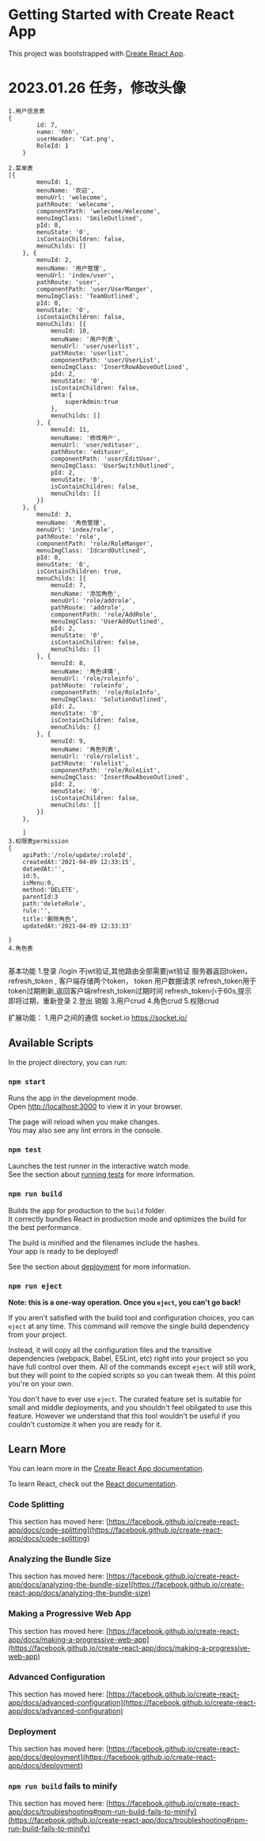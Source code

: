 # Getting Started with Create React App

This project was bootstrapped with [Create React App](https://github.com/facebook/create-react-app).


# 2023.01.26 任务，修改头像

```
1.用户信息表
{
        id: 7,
        name: 'hhh',
        userHeader: 'Cat.png',
        RoleId: 1
    }

2.菜单表
[{
        menuId: 1,
        menuName: '欢迎',
        menuUrl: 'welecome',
        pathRoute: 'welecome',
        componentPath: 'welecome/Welecome',
        menuImgClass: 'SmileOutlined',
        pId: 0,
        menuState: '0',
        isContainChildren: false,
        menuChilds: []
    }, {
        menuId: 2,
        menuName: '用户管理',
        menuUrl: 'index/user',
        pathRoute: 'user',
        componentPath: 'user/UserManger',
        menuImgClass: 'TeamOutlined',
        pId: 0,
        menuState: '0',
        isContainChildren: false,
        menuChilds: [{
            menuId: 10,
            menuName: '用户列表',
            menuUrl: 'user/userlist',
            pathRoute: 'userlist',
            componentPath: 'user/UserList',
            menuImgClass: 'InsertRowAboveOutlined',
            pId: 2,
            menuState: '0',
            isContainChildren: false,
            meta:{
                superAdmin:true
            },
            menuChilds: []
        }, {
            menuId: 11,
            menuName: '修改用户',
            menuUrl: 'user/edituser',
            pathRoute: 'edituser',
            componentPath: 'user/EditUser',
            menuImgClass: 'UserSwitchOutlined',
            pId: 2,
            menuState: '0',
            isContainChildren: false,
            menuChilds: []
        }]
    }, {
        menuId: 3,
        menuName: '角色管理',
        menuUrl: 'index/role',
        pathRoute: 'role',
        componentPath: 'role/RoleManger',
        menuImgClass: 'IdcardOutlined',
        pId: 0,
        menuState: '0',
        isContainChildren: true,
        menuChilds: [{
            menuId: 7,
            menuName: '添加角色',
            menuUrl: 'role/addrole',
            pathRoute: 'addrole',
            componentPath: 'role/AddRole',
            menuImgClass: 'UserAddOutlined',
            pId: 2,
            menuState: '0',
            isContainChildren: false,
            menuChilds: []
        }, {
            menuId: 8,
            menuName: '角色详情',
            menuUrl: 'role/roleinfo',
            pathRoute: 'roleinfo',
            componentPath: 'role/RoleInfo',
            menuImgClass: 'SolutionOutlined',
            pId: 2,
            menuState: '0',
            isContainChildren: false,
            menuChilds: []
        }, {
            menuId: 9,
            menuName: '角色列表',
            menuUrl: 'role/rolelist',
            pathRoute: 'rolelist',
            componentPath: 'role/RoleList',
            menuImgClass: 'InsertRowAboveOutlined',
            pId: 2,
            menuState: '0',
            isContainChildren: false,
            menuChilds: []
        }]
    },

    ]
3.权限表permission
{
    apiPath:'/role/update/:roleId',
    createdAt:'2021-04-09 12:33:15',
    dataedAt:'',
    id:5,
    isMenu:0,
    method:'DELETE',
    parentId:3
    path:'deleteRole',
    rule:'',
    title:'删除角色‘,
    updatedAt:'2021-04-09 12:33:33'
    
}
4.角色表


```


基本功能
1.登录 /login    不jwt验证,其他路由全部需要jwt验证
    服务器返回token，refresh_token , 客户端存储两个token，
    token 用户数据请求
    refresh_token用于token过期刷新,返回客户端refresh_token过期时间
    refresh_token小于60s,提示即将过期，重新登录
2.登出
    销毁
3.用户crud
4.角色crud
5.权限crud






扩展功能： 
1.用户之间的通信   socket.io https://socket.io/


## Available Scripts

In the project directory, you can run:

### `npm start`

Runs the app in the development mode.\
Open [http://localhost:3000](http://localhost:3000) to view it in your browser.

The page will reload when you make changes.\
You may also see any lint errors in the console.

### `npm test`

Launches the test runner in the interactive watch mode.\
See the section about [running tests](https://facebook.github.io/create-react-app/docs/running-tests) for more information.

### `npm run build`

Builds the app for production to the `build` folder.\
It correctly bundles React in production mode and optimizes the build for the best performance.

The build is minified and the filenames include the hashes.\
Your app is ready to be deployed!

See the section about [deployment](https://facebook.github.io/create-react-app/docs/deployment) for more information.

### `npm run eject`

**Note: this is a one-way operation. Once you `eject`, you can't go back!**

If you aren't satisfied with the build tool and configuration choices, you can `eject` at any time. This command will remove the single build dependency from your project.

Instead, it will copy all the configuration files and the transitive dependencies (webpack, Babel, ESLint, etc) right into your project so you have full control over them. All of the commands except `eject` will still work, but they will point to the copied scripts so you can tweak them. At this point you're on your own.

You don't have to ever use `eject`. The curated feature set is suitable for small and middle deployments, and you shouldn't feel obligated to use this feature. However we understand that this tool wouldn't be useful if you couldn't customize it when you are ready for it.

## Learn More

You can learn more in the [Create React App documentation](https://facebook.github.io/create-react-app/docs/getting-started).

To learn React, check out the [React documentation](https://reactjs.org/).

### Code Splitting

This section has moved here: [https://facebook.github.io/create-react-app/docs/code-splitting](https://facebook.github.io/create-react-app/docs/code-splitting)

### Analyzing the Bundle Size

This section has moved here: [https://facebook.github.io/create-react-app/docs/analyzing-the-bundle-size](https://facebook.github.io/create-react-app/docs/analyzing-the-bundle-size)

### Making a Progressive Web App

This section has moved here: [https://facebook.github.io/create-react-app/docs/making-a-progressive-web-app](https://facebook.github.io/create-react-app/docs/making-a-progressive-web-app)

### Advanced Configuration

This section has moved here: [https://facebook.github.io/create-react-app/docs/advanced-configuration](https://facebook.github.io/create-react-app/docs/advanced-configuration)

### Deployment

This section has moved here: [https://facebook.github.io/create-react-app/docs/deployment](https://facebook.github.io/create-react-app/docs/deployment)

### `npm run build` fails to minify

This section has moved here: [https://facebook.github.io/create-react-app/docs/troubleshooting#npm-run-build-fails-to-minify](https://facebook.github.io/create-react-app/docs/troubleshooting#npm-run-build-fails-to-minify)
